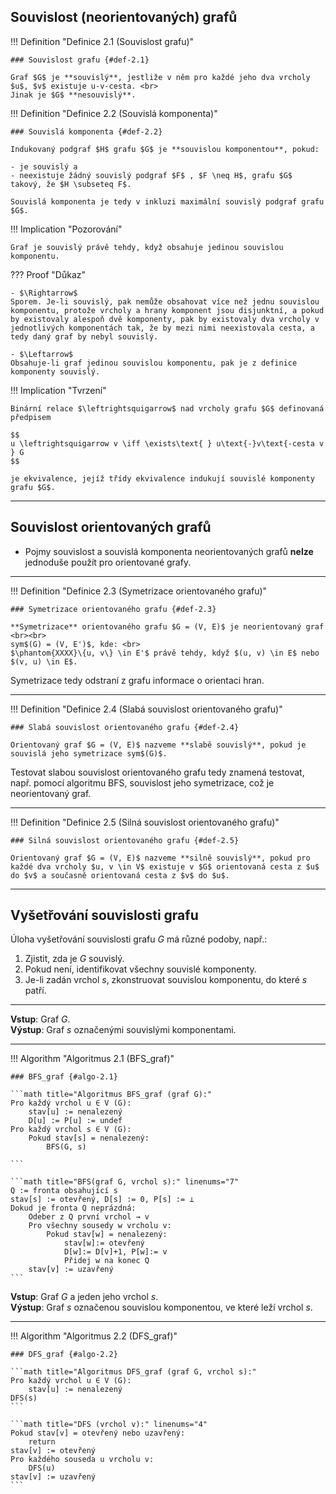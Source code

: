 ## Souvislost (neorientovaných) grafů

<a id="def-2.1"></a>
!!! Definition "Definice 2.1 (Souvislost grafu)"

    ### Souvislost grafu {#def-2.1}

    Graf $G$ je **souvislý**, jestliže v něm pro každé jeho dva vrcholy $u$, $v$ existuje u-v-cesta. <br>
    Jinak je $G$ **nesouvislý**.

<a id="def-2.2"></a>
!!! Definition "Definice 2.2 (Souvislá komponenta)"

    ### Souvislá komponenta {#def-2.2}

    Indukovaný podgraf $H$ grafu $G$ je **souvislou komponentou**, pokud:
    
    - je souvislý a 
    - neexistuje žádný souvislý podgraf $F$ , $F \neq H$, grafu $G$ takový, že $H \subseteq F$.

    Souvislá komponenta je tedy v inkluzi maximální souvislý podgraf grafu $G$.

!!! Implication "Pozorování"

    Graf je souvislý právě tehdy, když obsahuje jedinou souvislou komponentu.

??? Proof "Důkaz"

    - $\Rightarrow$  
    Sporem. Je-li souvislý, pak nemůže obsahovat více než jednu souvislou komponentu, protože vrcholy a hrany komponent jsou disjunktní, a pokud by existovaly alespoň dvě komponenty, pak by existovaly dva vrcholy v jednotlivých komponentách tak, že by mezi nimi neexistovala cesta, a tedy daný graf by nebyl souvislý.

    - $\Leftarrow$  
    Obsahuje-li graf jedinou souvislou komponentu, pak je z definice komponenty souvislý.

!!! Implication "Tvrzení"

    Binární relace $\leftrightsquigarrow$ nad vrcholy grafu $G$ definovaná předpisem

    $$
    u \leftrightsquigarrow v \iff \exists\text{ } u\text{-}v\text{-cesta v } G
    $$
    
    je ekvivalence, jejíž třídy ekvivalence indukují souvislé komponenty grafu $G$.

---

## Souvislost orientovaných grafů

- Pojmy souvislost a souvislá komponenta neorientovaných grafů **nelze** jednoduše použít pro orientované grafy.

---

<a id="def-2.3"></a>
!!! Definition "Definice 2.3 (Symetrizace orientovaného grafu)"

    ### Symetrizace orientovaného grafu {#def-2.3}

    **Symetrizace** orientovaného grafu $G = (V, E)$ je neorientovaný graf <br><br>
    sym$(G) = (V, E')$, kde: <br>
    $\phantom{XXXX}\{u, v\} \in E'$ právě tehdy, když $(u, v) \in E$ nebo $(v, u) \in E$.

Symetrizace tedy odstraní z grafu informace o orientaci hran.

---

<a id="def-2.4"></a>
!!! Definition "Definice 2.4 (Slabá souvislost orientovaného grafu)"

    ### Slabá souvislost orientovaného grafu {#def-2.4}

    Orientovaný graf $G = (V, E)$ nazveme **slabě souvislý**, pokud je souvislá jeho symetrizace sym$(G)$.

Testovat slabou souvislost orientovaného grafu tedy znamená testovat, např. pomocí algoritmu BFS, souvislost jeho
symetrizace, což je neorientovaný graf.

---

<a id="def-2.5"></a>
!!! Definition "Definice 2.5 (Silná souvislost orientovaného grafu)"

    ### Silná souvislost orientovaného grafu {#def-2.5}

    Orientovaný graf $G = (V, E)$ nazveme **silně souvislý**, pokud pro každé dva vrcholy $u, v \in V$ existuje v $G$ orientovaná cesta z $u$ do $v$ a současně orientovaná cesta z $v$ do $u$.

---

## Vyšetřování souvislosti grafu

Úloha vyšetřování souvislosti grafu $G$ má různé podoby, např.:

1. Zjistit, zda je $G$ souvislý.
2. Pokud není, identifikovat všechny souvislé komponenty.
3. Je-li zadán vrchol $s$, zkonstruovat souvislou komponentu, do které $s$ patří.

---

**Vstup**: Graf $G$. <br>
**Výstup**: Graf $s$ označenými souvislými komponentami.

---


<a id="algo-2.1"></a>
!!! Algorithm "Algoritmus 2.1 (BFS_graf)"

    ### BFS_graf {#algo-2.1}

    ```math title="Algoritmus BFS_graf (graf G):"
    Pro každý vrchol u ∈ V (G):
        stav[u] := nenalezený
        D[u] := P[u] := undef
    Pro každý vrchol s ∈ V (G):
        Pokud stav[s] = nenalezený:
            BFS(G, s) 

    ```

    ```math title="BFS(graf G, vrchol s):" linenums="7"
    Q := fronta obsahující s
    stav[s] := otevřený, D[s] := 0, P[s] := ⊥
    Dokud je fronta Q neprázdná:
        Odeber z Q první vrchol → v
        Pro všechny sousedy w vrcholu v:
            Pokud stav[w] = nenalezený:
                stav[w]:= otevřený
                D[w]:= D[v]+1, P[w]:= v
                Přidej w na konec Q
        stav[v] := uzavřený
    ```

**Vstup**: Graf $G$ a jeden jeho vrchol $s$. <br>
**Výstup**: Graf $s$ označenou souvislou komponentou, ve které leží vrchol $s$.

---

<a id="algo-2.2"></a>
!!! Algorithm "Algoritmus 2.2 (DFS_graf)"

    ### DFS_graf {#algo-2.2}

    ```math title="Algoritmus DFS_graf (graf G, vrchol s):"
    Pro každý vrchol u ∈ V (G):
        stav[u] := nenalezený
    DFS(s)
    ```

    ```math title="DFS (vrchol v):" linenums="4"
    Pokud stav[v] = otevřený nebo uzavřený:
        return
    stav[v] := otevřený
    Pro každého souseda u vrcholu v:
        DFS(u)
    stav[v] := uzavřený
    ```
